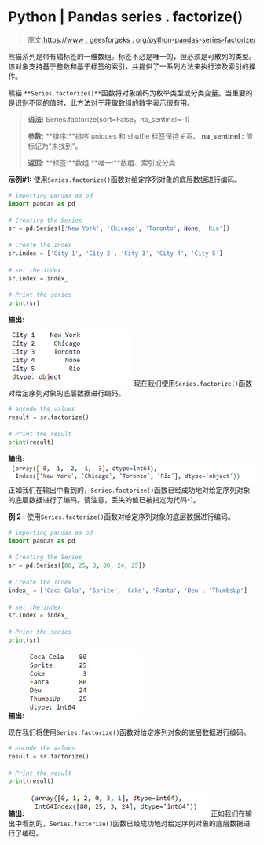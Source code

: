 # Python | Pandas series . factorize()

> 原文:[https://www . geesforgeks . org/python-pandas-series-factorize/](https://www.geeksforgeeks.org/python-pandas-series-factorize/)

熊猫系列是带有轴标签的一维数组。标签不必是唯一的，但必须是可散列的类型。该对象支持基于整数和基于标签的索引，并提供了一系列方法来执行涉及索引的操作。

熊猫 `**Series.factorize()**`函数将对象编码为枚举类型或分类变量。当重要的是识别不同的值时，此方法对于获取数组的数字表示很有用。

> **语法:** Series.factorize(sort=False，na_sentinel=-1)
> 
> **参数:**
> **排序:**排序 uniques 和 shuffle 标签保持关系。
> **na_sentinel :** 值标记为“未找到”。
> 
> **返回:**
> **标签:**数组
> **唯一:**数组、索引或分类

**示例#1:** 使用`Series.factorize()`函数对给定序列对象的底层数据进行编码。

```py
# importing pandas as pd
import pandas as pd

# Creating the Series
sr = pd.Series(['New York', 'Chicago', 'Toronto', None, 'Rio'])

# Create the Index
sr.index = ['City 1', 'City 2', 'City 3', 'City 4', 'City 5'] 

# set the index
sr.index = index_

# Print the series
print(sr)
```

**输出:**

![](img/c46311821e25f3706ed4fd5f607642c8.png)
现在我们使用`Series.factorize()`函数对给定序列对象的底层数据进行编码。

```py
# encode the values
result = sr.factorize()

# Print the result
print(result)
```

**输出:**
![](img/a627da04d614e41efcba49ec33cbd325.png)
正如我们在输出中看到的，`Series.factorize()`函数已经成功地对给定序列对象的底层数据进行了编码。请注意，丢失的值已被指定为代码-1。

**例 2 :** 使用`Series.factorize()`函数对给定序列对象的底层数据进行编码。

```py
# importing pandas as pd
import pandas as pd

# Creating the Series
sr = pd.Series([80, 25, 3, 80, 24, 25])

# Create the Index
index_ = ['Coca Cola', 'Sprite', 'Coke', 'Fanta', 'Dew', 'ThumbsUp']

# set the index
sr.index = index_

# Print the series
print(sr)
```

**输出:**
![](img/8daa9a04439f9a7b61fdfcaaa4ffc375.png)

现在我们将使用`Series.factorize()`函数对给定序列对象的底层数据进行编码。

```py
# encode the values
result = sr.factorize()

# Print the result
print(result)
```

**输出:**
![](img/dbe213e8aa41bde8eac3fe83ffc0e010.png)
正如我们在输出中看到的，`Series.factorize()`函数已经成功地对给定序列对象的底层数据进行了编码。